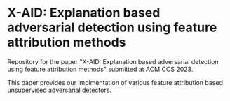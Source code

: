 # X-AID: Explanation based adversarial detection using feature attribution methods 

Repository for the paper "X-AID: Explanation based adversarial detection using feature attribution methods" submitted at ACM CCS 2023. 

This paper provides our implmentation of various feature attribution based unsupervised adversarial detectors. 